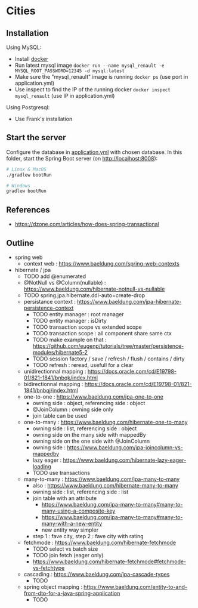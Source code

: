 # Cities

## Installation

Using MySQL:

- Install [docker](https://www.docker.com/get-started)
- Run latest mysql image `docker run --name mysql_renault -e MYSQL_ROOT_PASSWORD=12345 -d mysql:latest`
- Make sure the "mysql_renault" image is running `docker ps` (use port in application.yml)
- Use inspect to find the IP of the running docker `docker inspect mysql_renault` (use IP in application.yml)

Using Postgresql:

- Use Frank's installation

## Start the server

Configure the database in [application.yml](./src/main/resources/application.yml) with chosen database. In this folder, start the Spring Boot server (on [http://localhost:8008](http://localhost:8008)):

```bash
# Linux & MacOS
./gradlew bootRun

# Windows
gradlew bootRun
```

## References

- https://dzone.com/articles/how-does-spring-transactional

## Outline

- spring web
    - context web : https://www.baeldung.com/spring-web-contexts
- hibernate / jpa
    - TODO add @enumerated
    - @NotNull vs @Column(nullable) : https://www.baeldung.com/hibernate-notnull-vs-nullable
    - TODO spring.jpa.hibernate.ddl-auto=create-drop
    - persistance context : https://www.baeldung.com/jpa-hibernate-persistence-context
        - TODO entity manager : root manager
        - TODO entity manager : isDirty
        - TODO transaction scope vs extended scope
        - TODO transaction scope : all component share same ctx
        - TODO make example on that : https://github.com/eugenp/tutorials/tree/master/persistence-modules/hibernate5-2
        - TODO session factory / save / refresh / flush / contains / dirty
        - TODO refresh : reread, usefull for a clear
    - unidirectionnal mapping : https://docs.oracle.com/cd/E19798-01/821-1841/bnbqk/index.html
    - bidirectionnal mapping : https://docs.oracle.com/cd/E19798-01/821-1841/bnbqj/index.html
    - one-to-one : https://www.baeldung.com/jpa-one-to-one
        - owning side : object, referencing side : object
        - @JoinColumn : owning side only
        - join table can be used
    - one-to-many : https://www.baeldung.com/hibernate-one-to-many
        - owning side : list, referencing side : object
        - owning side on the many side with mappedBy
        - owning side on the one side with @JoinColumn
        - owning side : https://www.baeldung.com/jpa-joincolumn-vs-mappedby
        - lazy eager : https://www.baeldung.com/hibernate-lazy-eager-loading
        - TODO use transactions
    - many-to-many : https://www.baeldung.com/jpa-many-to-many
        - also : https://www.baeldung.com/hibernate-many-to-many
        - owning side : list, referencing side : list
        - join table with an attribute
            - https://www.baeldung.com/jpa-many-to-many#many-to-many-using-a-composite-key
            - https://www.baeldung.com/jpa-many-to-many#many-to-many-with-a-new-entity
            - new entity way simpler
        - step 1 : fave city, step 2 : fave city with rating
    - fetchmode : https://www.baeldung.com/hibernate-fetchmode
        - TODO select vs batch size
        - TODO join fetch (eager only)
        - https://www.baeldung.com/hibernate-fetchmode#fetchmode-vs-fetchtype
    - cascading : https://www.baeldung.com/jpa-cascade-types
        - TODO
    - spring object mapping : https://www.baeldung.com/entity-to-and-from-dto-for-a-java-spring-application
        - TODO
